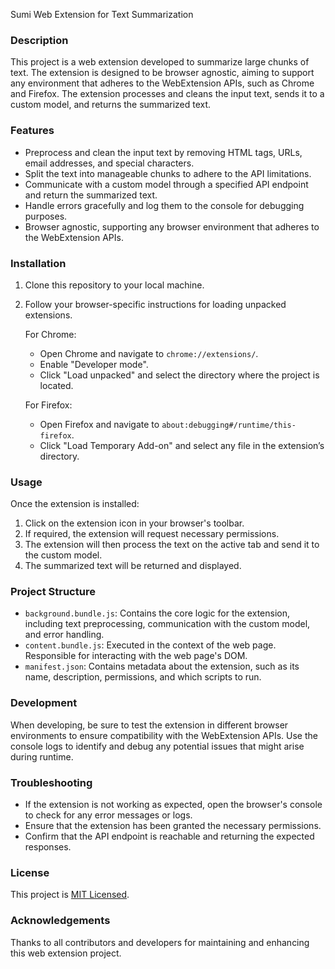 Sumi
Web Extension for Text Summarization

### Description
This project is a web extension developed to summarize large chunks of text. The extension is designed to be browser agnostic, aiming to support any environment that adheres to the WebExtension APIs, such as Chrome and Firefox. The extension processes and cleans the input text, sends it to a custom model, and returns the summarized text.

### Features
- Preprocess and clean the input text by removing HTML tags, URLs, email addresses, and special characters.
- Split the text into manageable chunks to adhere to the API limitations.
- Communicate with a custom model through a specified API endpoint and return the summarized text.
- Handle errors gracefully and log them to the console for debugging purposes.
- Browser agnostic, supporting any browser environment that adheres to the WebExtension APIs.

### Installation
1. Clone this repository to your local machine.
2. Follow your browser-specific instructions for loading unpacked extensions.

   For Chrome:
   - Open Chrome and navigate to `chrome://extensions/`.
   - Enable "Developer mode".
   - Click "Load unpacked" and select the directory where the project is located.

   For Firefox:
   - Open Firefox and navigate to `about:debugging#/runtime/this-firefox`.
   - Click "Load Temporary Add-on" and select any file in the extension’s directory.

### Usage
Once the extension is installed:
1. Click on the extension icon in your browser's toolbar.
2. If required, the extension will request necessary permissions.
3. The extension will then process the text on the active tab and send it to the custom model.
4. The summarized text will be returned and displayed.

### Project Structure
- `background.bundle.js`: Contains the core logic for the extension, including text preprocessing, communication with the custom model, and error handling.
- `content.bundle.js`: Executed in the context of the web page. Responsible for interacting with the web page's DOM.
- `manifest.json`: Contains metadata about the extension, such as its name, description, permissions, and which scripts to run.

### Development
When developing, be sure to test the extension in different browser environments to ensure compatibility with the WebExtension APIs. Use the console logs to identify and debug any potential issues that might arise during runtime.

### Troubleshooting
- If the extension is not working as expected, open the browser's console to check for any error messages or logs.
- Ensure that the extension has been granted the necessary permissions.
- Confirm that the API endpoint is reachable and returning the expected responses.

### License
This project is [MIT Licensed](https://opensource.org/licenses/MIT).

### Acknowledgements
Thanks to all contributors and developers for maintaining and enhancing this web extension project.
